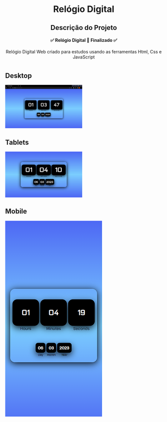 <h1 align="center">Relógio Digital</h1>

<h2 align="center">Descrição do Projeto</h2>

<h4 align="center"> 
	✅ Relógio Digital 🚀 Finalizado ✅
</h4>

<p align="center"> Relógio Digital Web criado para estudos usando as ferramentas Html, Css e JavaScript</p>

#

<h2>Desktop</h2>
<img width="49%" src="https://github.com/M4theus13/Assets_Projects/blob/main/Digital-Watch/desktop.png">
  
<h2>Tablets</h2>
<img width="49%" src="https://github.com/M4theus13/Assets_Projects/blob/main/Digital-Watch/tablet.png">
  
<h2>Mobile</h2>
<img src="https://github.com/M4theus13/Assets_Projects/blob/main/Digital-Watch/mobile.png">